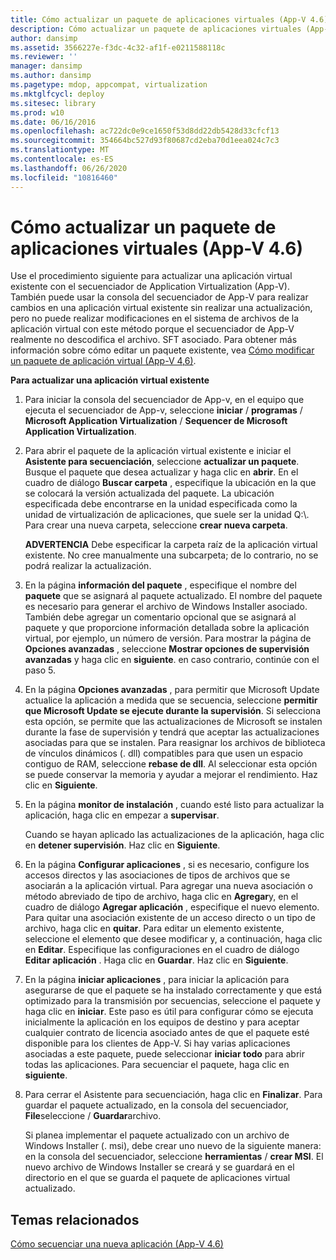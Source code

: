 ```yaml
---
title: Cómo actualizar un paquete de aplicaciones virtuales (App-V 4.6)
description: Cómo actualizar un paquete de aplicaciones virtuales (App-V 4.6)
author: dansimp
ms.assetid: 3566227e-f3dc-4c32-af1f-e0211588118c
ms.reviewer: ''
manager: dansimp
ms.author: dansimp
ms.pagetype: mdop, appcompat, virtualization
ms.mktglfcycl: deploy
ms.sitesec: library
ms.prod: w10
ms.date: 06/16/2016
ms.openlocfilehash: ac722dc0e9ce1650f53d8dd22db5428d33cfcf13
ms.sourcegitcommit: 354664bc527d93f80687cd2eba70d1eea024c7c3
ms.translationtype: MT
ms.contentlocale: es-ES
ms.lasthandoff: 06/26/2020
ms.locfileid: "10816460"
---
```

# Cómo actualizar un paquete de aplicaciones virtuales (App-V 4.6)


Use el procedimiento siguiente para actualizar una aplicación virtual existente con el secuenciador de Application Virtualization (App-V). También puede usar la consola del secuenciador de App-V para realizar cambios en una aplicación virtual existente sin realizar una actualización, pero no puede realizar modificaciones en el sistema de archivos de la aplicación virtual con este método porque el secuenciador de App-V realmente no descodifica el archivo. SFT asociado. Para obtener más información sobre cómo editar un paquete existente, vea [Cómo modificar un paquete de aplicación virtual (App-V 4,6)](how-to-modify-a-virtual-application-package--app-v-46-.md).

**Para actualizar una aplicación virtual existente**

1.  Para iniciar la consola del secuenciador de App-v, en el equipo que ejecuta el secuenciador de App-v, seleccione **iniciar**  /  **programas**  /  **Microsoft Application Virtualization**  /  **Sequencer de Microsoft Application Virtualization**.

2.  Para abrir el paquete de la aplicación virtual existente e iniciar el **Asistente para secuenciación**, seleccione **actualizar un paquete**. Busque el paquete que desea actualizar y haga clic en **abrir**. En el cuadro de diálogo **Buscar carpeta** , especifique la ubicación en la que se colocará la versión actualizada del paquete. La ubicación especificada debe encontrarse en la unidad especificada como la unidad de virtualización de aplicaciones, que suele ser la unidad Q:\\. Para crear una nueva carpeta, seleccione **crear nueva carpeta**.

    **ADVERTENCIA**  Debe especificar la carpeta raíz de la aplicación virtual existente. No cree manualmente una subcarpeta; de lo contrario, no se podrá realizar la actualización.

     

3.  En la página **información del paquete** , especifique el nombre del **paquete** que se asignará al paquete actualizado. El nombre del paquete es necesario para generar el archivo de Windows Installer asociado. También debe agregar un comentario opcional que se asignará al paquete y que proporcione información detallada sobre la aplicación virtual, por ejemplo, un número de versión. Para mostrar la página de **Opciones avanzadas** , seleccione **Mostrar opciones de supervisión avanzadas** y haga clic en **siguiente**. en caso contrario, continúe con el paso 5.

4.  En la página **Opciones avanzadas** , para permitir que Microsoft Update actualice la aplicación a medida que se secuencia, seleccione **permitir que Microsoft Update se ejecute durante la supervisión**. Si selecciona esta opción, se permite que las actualizaciones de Microsoft se instalen durante la fase de supervisión y tendrá que aceptar las actualizaciones asociadas para que se instalen. Para reasignar los archivos de biblioteca de vínculos dinámicos (. dll) compatibles para que usen un espacio contiguo de RAM, seleccione **rebase de dll**. Al seleccionar esta opción se puede conservar la memoria y ayudar a mejorar el rendimiento. Haz clic en **Siguiente**.

5.  En la página **monitor de instalación** , cuando esté listo para actualizar la aplicación, haga clic en empezar a **supervisar**.

    Cuando se hayan aplicado las actualizaciones de la aplicación, haga clic en **detener supervisión**. Haz clic en **Siguiente**.

6.  En la página **Configurar aplicaciones** , si es necesario, configure los accesos directos y las asociaciones de tipos de archivos que se asociarán a la aplicación virtual. Para agregar una nueva asociación o método abreviado de tipo de archivo, haga clic en **Agregar**y, en el cuadro de diálogo **Agregar aplicación** , especifique el nuevo elemento. Para quitar una asociación existente de un acceso directo o un tipo de archivo, haga clic en **quitar**. Para editar un elemento existente, seleccione el elemento que desee modificar y, a continuación, haga clic en **Editar**. Especifique las configuraciones en el cuadro de diálogo **Editar aplicación** . Haga clic en **Guardar**. Haz clic en **Siguiente**.

7.  En la página **iniciar aplicaciones** , para iniciar la aplicación para asegurarse de que el paquete se ha instalado correctamente y que está optimizado para la transmisión por secuencias, seleccione el paquete y haga clic en **iniciar**. Este paso es útil para configurar cómo se ejecuta inicialmente la aplicación en los equipos de destino y para aceptar cualquier contrato de licencia asociado antes de que el paquete esté disponible para los clientes de App-V. Si hay varias aplicaciones asociadas a este paquete, puede seleccionar **iniciar todo** para abrir todas las aplicaciones. Para secuenciar el paquete, haga clic en **siguiente**.

8.  Para cerrar el Asistente para secuenciación, haga clic en **Finalizar**. Para guardar el paquete actualizado, en la consola del secuenciador, **File**seleccione  /  **Guardar**archivo.

    Si planea implementar el paquete actualizado con un archivo de Windows Installer (. msi), debe crear uno nuevo de la siguiente manera: en la consola del secuenciador, seleccione **herramientas**  /  **crear MSI**. El nuevo archivo de Windows Installer se creará y se guardará en el directorio en el que se guarda el paquete de aplicaciones virtual actualizado.

## Temas relacionados


[Cómo secuenciar una nueva aplicación (App-V 4.6)](how-to-sequence-a-new-application--app-v-46-.md)

 

 





